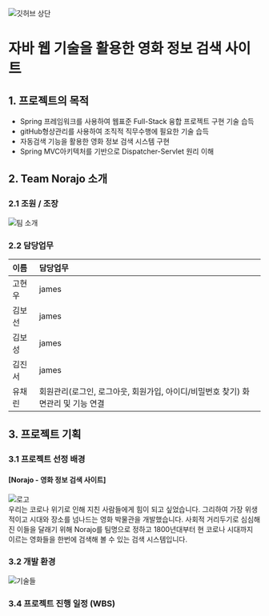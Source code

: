 ![깃허브 상단](https://user-images.githubusercontent.com/89445560/132995981-8521f0ad-ee50-460e-87c4-f5375fe7d20c.JPG)

# 자바 웹 기술을 활용한 영화 정보 검색 사이트

## 1. 프로젝트의 목적
*  Spring 프레임워크를 사용하여 웹표준 Full-Stack 융합 프로젝트 구현 기술 습득
*  gitHub형상관리를 사용하여 조직적 직무수행에 필요한 기술 습득
*  자동검색 기능을 활용한 영화 정보 검색 시스템 구현
*  Spring MVC아키텍처를 기반으로 Dispatcher-Servlet 원리 이해

## 2. Team Norajo 소개
### 2.1 조원 / 조장
![팀 소개](https://user-images.githubusercontent.com/89445560/132997494-912f5b12-c1d1-4e9b-8c13-6a17a96f76c1.JPG)

### 2.2 담당업무
|이름|담당업무|
|:-------|:-------|
|고현우|james   |  
|김보선|james   |
|김보성|james   |
|김진서|james   |
|유채린|회원관리(로그인, 로그아웃, 회원가입, 아이디/비밀번호 찾기) 화면관리 및 기능 연결|

## 3. 프로젝트 기획
### 3.1 프로젝트 선정 배경
#### [Norajo - 영화 정보 검색 사이트]
![로고](https://user-images.githubusercontent.com/89445560/132997828-1093f29b-7077-4df1-b56e-e18767b7adad.JPG)  
우리는 코로나 위기로 인해 지친 사람들에게 힘이 되고 싶었습니다.
그리하여 가장 위생적이고 시대와 장소를 넘나드는 영화 박물관을 개발했습니다.
사회적 거리두기로 심심해진 이들을 달래기 위해 Norajo를 팀명으로 정하고 1800년대부터
현 코로나 시대까지 이르는 영화들을 한번에 검색해 볼 수 있는 검색 시스템입니다.

### 3.2 개발 환경
![기술들](https://user-images.githubusercontent.com/89445560/132996914-e25e5213-3198-49d9-8db7-07a6a028f959.JPG)

### 3.4 프로젝트 진행 일정 (WBS)









